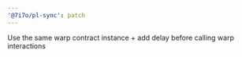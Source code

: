 ```yaml
---
'@7i7o/pl-sync': patch
---
```


Use the same warp contract instance + add delay before calling warp interactions

